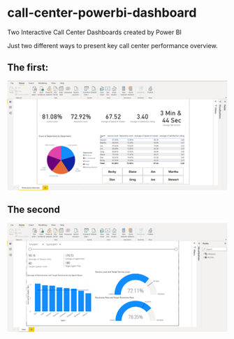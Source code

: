 # call-center-powerbi-dashboard
Two Interactive Call Center Dashboards created by Power BI

Just two different ways to present key call center performance overview.

## The first:

<img src="powerbi_dashboard1.png?raw=true"/>


## The second

<img src="powerbi_dashboard2.png?raw=true"/>
